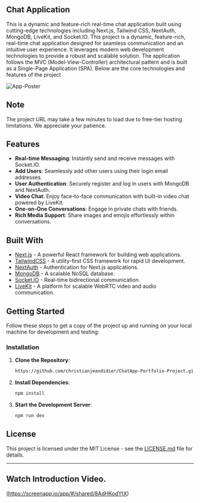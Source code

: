 ## Chat Application

This is a dynamic and feature-rich real-time chat application built using cutting-edge technologies including Next.js, Tailwind CSS, NextAuth, MongoDB, LiveKit, and Socket.IO.
This project is a dynamic, feature-rich, real-time chat application designed for seamless communication and an intuitive user experience. It leverages modern web development technologies to provide a robust and scalable solution. The application follows the MVC (Model-View-Controller) architectural pattern and is built as a Single-Page Application (SPA). Below are the core technologies and features of the project

![App-Poster](../public/assets/chat-app-poster.jpeg)

## Note
The project URL may take a few minutes to load due to free-tier hosting limitations. We appreciate your patience.

## Features

- **Real-time Messaging**: Instantly send and receive messages with Socket.IO.
- **Add Users**: Seamlessly add other users using their login email addresses.
- **User Authentication**: Securely register and log in users with MongoDB and NextAuth.
- **Video Chat**: Enjoy face-to-face communication with built-in video chat powered by LiveKit.
- **One-on-One Conversations**: Engage in private chats with friends.
- **Rich Media Support**: Share images and emojis effortlessly within conversations.

## Built With

- [Next.js](https://nextjs.org/) - A powerful React framework for building web applications.
- [TailwindCSS](https://tailwindcss.com/) - A utility-first CSS framework for rapid UI development.
- [NextAuth](https://next-auth.js.org/) - Authentication for Next.js applications.
- [MongoDB](https://mongodb.com) - A scalable NoSQL database.
- [Socket.IO](https://socket.io/) - Real-time bidirectional communication.
- [LiveKit](https://livekit.io/) - A platform for scalable WebRTC video and audio communication.

## Getting Started

Follow these steps to get a copy of the project up and running on your local machine for development and testing:

### Installation

1. **Clone the Repository**:
   ```bash
   https://github.com/christianjeandidier/ChatApp-Portfolio-Project.git
   ```
2. **Install Dependencies**:
   ```bash
   npm install
   ```
3. **Start the Development Server**:
   ```bash
   npm run dev
   ```

## License

This project is licensed under the MIT License - see the [LICENSE.md](./LICENSE.md) file for details.

---
## Watch Introduction Video.
(https://screenapp.io/app/#/shared/8AdHKodYtX)
